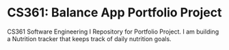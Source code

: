 # CS361: Balance App Portfolio Project


CS361 Software Engineering I Repository for Portfolio Project. I am building a Nutrition tracker that keeps track of daily 
nutrition goals.
